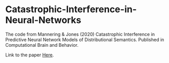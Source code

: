 # Catastrophic-Interference-in-Neural-Networks
The code from Mannering & Jones (2020) Catastrophic Interference in Predictive Neural Network Models of Distributional Semantics. Published in Computational Brain and Behavior.

Link to the paper [Here](https://link.springer.com/epdf/10.1007/s42113-020-00089-5?sharing_token=AJ44znU8_aAOwMTInchBd_e4RwlQNchNByi7wbcMAY4G9lBvxdUwp5L93AVzoM_xY9EPN5yODgJE-H3Ame8UH4IY0NEvrBTqg1sxZP63zXZSgZHDa-yxB23CyIW4SSQS1oSzCVxRTKeVlrGDaBu0zh87Lxp42_rVWws1zWQ39RQ=).
